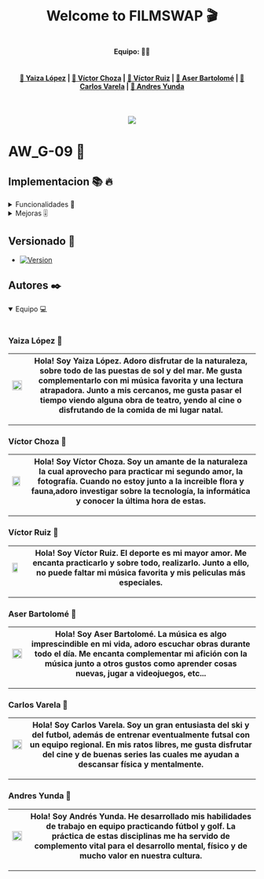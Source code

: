 
<div align="center">
  <h1>Welcome to FILMSWAP 🎬</h1>
<br>
  <b>Equipo: 🧑‍💻 </b><br><br>
  <h4><a href="https://github.com/Ditochoza/FilmSwap3#yaiza-l%C3%B3pez-">👩 Yaiza López</a> |
      <a href="https://github.com/Ditochoza/FilmSwap3#v%C3%ADctor-choza-">👨 Víctor Choza</a> |
      <a href="https://github.com/Ditochoza/FilmSwap3#v%C3%ADctor-ruiz-">👨 Víctor Ruiz</a> |
      <a href="https://github.com/Ditochoza/FilmSwap3#aser-bartolom%C3%A9-">👨 Aser Bartolomé</a> |
      <a href="https://github.com/Ditochoza/FilmSwap3#carlos-varela-">👨 Carlos Varela</a> | 
      <a href="https://github.com/Ditochoza/FilmSwap3#andres-yunda-"> 👶 Andres Yunda</a></h4>
  <br><br>
  <img src="https://media.giphy.com/media/ZtkPc1pz6x7kMkPacy/giphy.gif">
</div>

# AW_G-09 🥇

## Implementacion 📚 🔥

<details>
<summary>Funcionalidades 🧬</summary>
<br>

- Perfil usuario.
- Página Actores y Directores.
- Página Película con Reviews.
- Base de datos.
- Filtrar y ordenar películas.
- Moderador y Gestor de contenido.
- Crear tabla que maneje automáticamente las películas valoradas o vistas.
- Plataformas y conectarlas con las peliculas.
- VPS.
</details>
 
<details>
<summary>Mejoras 🎚️</summary>
<br>
  
- Vista de actores, directores y swappers.
- Editar película.
- Adaptar foro.
- Adaptar buscar.php.
- Añadir género en BBDD.
- Logo e icono.
- CSS.
</details>

## Versionado 📌

- [![Version](https://img.shields.io/badge/version-1.1.0-blue)](https://github.com/Ditochoza/FilmSwap3/releases/tag/v1.1.0)
 


## Autores ✒️

<details open>
<summary>Equipo 💻</summary>
<br>

### Yaiza López 👩

|  <img src="https://user-images.githubusercontent.com/62907237/118292251-b9ea2e80-b4d8-11eb-80ee-030cb8732f25.jpg" width=100%> 	|  Hola! Soy Yaiza López. Adoro disfrutar de la naturaleza, sobre todo de las puestas de sol y del mar. Me gusta complementarlo con mi música favorita y una lectura atrapadora. Junto a mis cercanos, me gusta pasar el tiempo viendo alguna obra de teatro, yendo al cine o disfrutando de la comida de mi lugar natal.	|
|:-:	|:-:	|



***

### Víctor Choza 👨

|  <img src="https://user-images.githubusercontent.com/62907237/118301744-b6a87000-b4e3-11eb-9912-175772592f86.jpg" width=90%> 	|  Hola! Soy Víctor Choza. Soy un amante de la naturaleza la cual aprovecho para practicar mi segundo amor, la fotografía. Cuando no estoy junto a la increible flora y fauna,adoro investigar sobre la tecnología, la informática y conocer la última hora de estas.	|
|:-	|:-:	|


***

### Víctor Ruiz 👨  

|  <img src="https://user-images.githubusercontent.com/62907237/118302888-118e9700-b4e5-11eb-9193-b06bfa7a7e8d.jpg" width=75%> 	| Hola! Soy Víctor Ruiz. El deporte es mi mayor amor. Me encanta practicarlo y sobre todo, realizarlo. Junto a ello, no puede faltar mi música favorita y mis peliculas más especiales.	|
|:-	|:-:|


***

### Aser Bartolomé 👨

|  <img src="https://user-images.githubusercontent.com/62907237/118301977-f4a59400-b4e3-11eb-99a9-549145d999e4.jpg" width=100%> 	|  Hola! Soy Aser Bartolomé. La música es algo imprescindible en mi vida, adoro escuchar obras durante todo el día. Me encanta complementar mi afición con la música junto a otros gustos	como aprender cosas nuevas, jugar a videojuegos, etc...	|
|:-:	|:-:	|

***

### Carlos Varela 👨

|  <img src="https://user-images.githubusercontent.com/62907237/118301859-d5a70200-b4e3-11eb-90ff-89664b07e89a.jpg" width=100%> 	| Hola! Soy Carlos Varela. Soy un gran entusiasta del ski y del futbol, además de entrenar eventualmente futsal con un equipo regional. En mis ratos libres,	me gusta disfrutar del cine y de buenas series las cuales me ayudan a descansar física y mentalmente.	|
|:-:	|:-:	|

***

### Andres Yunda 👶


|  <img src="https://user-images.githubusercontent.com/62907237/118302055-0d15ae80-b4e4-11eb-9a82-7b209a5af69d.jpg" width=100%> 	|  Hola! Soy Andrés Yunda. He desarrollado mis habilidades de trabajo en equipo practicando fútbol y golf. La práctica de estas disciplinas	me ha servido de complemento vital para el desarrollo mental, físico y de mucho valor en nuestra cultura.	|
|:-:	|:-:	|

</details>

***
